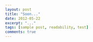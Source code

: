```yaml
---
layout: post
title: "Soon..."
date: 2012-05-22
excerpt: "..."
tags: [sample post, readability, test]
comments: true
---
```

